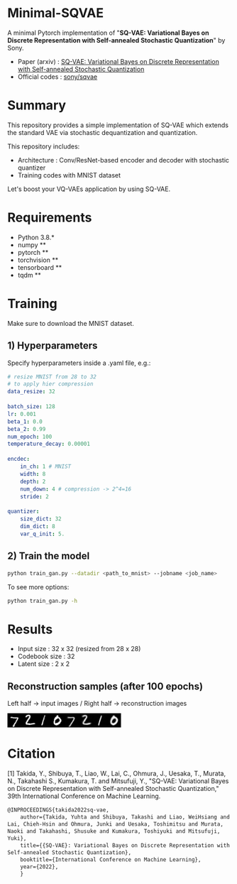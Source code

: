 # Minimal-SQVAE
A minimal Pytorch implementation of "**SQ-VAE: Variational Bayes on Discrete Representation with Self-annealed Stochastic Quantization**" by Sony.

- Paper (arxiv) : [SQ-VAE: Variational Bayes on Discrete Representation with Self-annealed Stochastic Quantization](https://arxiv.org/abs/2205.07547)
- Official codes : [sony/sqvae](https://github.com/sony/sqvae)

# Summary

This repository provides a simple implementation of SQ-VAE which extends the standard VAE via stochastic dequantization and quantization.

This repository includes:
* Architecture : Conv/ResNet-based encoder and decoder with stochastic quantizer
* Training codes with MNIST dataset

Let's boost your VQ-VAEs application by using SQ-VAE.

# Requirements
- Python 3.8.*
- numpy **
- pytorch **
- torchvision **
- tensorboard **
- tqdm **

# Training

Make sure to download the MNIST dataset.

## 1) Hyperparameters
Specify hyperparameters inside a .yaml file, e.g.:

```yaml
# resize MNIST from 28 to 32
# to apply hier compression
data_resize: 32 

batch_size: 128
lr: 0.001
beta_1: 0.0
beta_2: 0.99
num_epoch: 100
temperature_decay: 0.00001

encdec:
    in_ch: 1 # MNIST
    width: 8
    depth: 2
    num_down: 4 # compression -> 2^4=16
    stride: 2

quantizer:
    size_dict: 32
    dim_dict: 8
    var_q_init: 5.
```


## 2) Train the model

```bash
python train_gan.py --datadir <path_to_mnist> --jobname <job_name>
```

To see more options:
```bash
python train_gan.py -h
```


# Results

- Input size : 32 x 32 (resized from 28 x 28)
- Codebook size : 32
- Latent size : 2 x 2

## Reconstruction samples (after 100 epochs)
Left half -> input images / Right half -> reconstruction images

![](assets/sqvae_sample.png)


# Citation
[1] Takida, Y., Shibuya, T., Liao, W., Lai, C., Ohmura, J., Uesaka, T., Murata, N., Takahashi S., Kumakura, T. and Mitsufuji, Y.,
"SQ-VAE: Variational Bayes on Discrete Representation with Self-annealed Stochastic Quantization,"
39th International Conference on Machine Learning.
```
@INPROCEEDINGS{takida2022sq-vae,
    author={Takida, Yuhta and Shibuya, Takashi and Liao, WeiHsiang and Lai, Chieh-Hsin and Ohmura, Junki and Uesaka, Toshimitsu and Murata, Naoki and Takahashi, Shusuke and Kumakura, Toshiyuki and Mitsufuji, Yuki},
    title={{SQ-VAE}: Variational Bayes on Discrete Representation with Self-annealed Stochastic Quantization},
    booktitle={International Conference on Machine Learning},
    year={2022},
    }
```